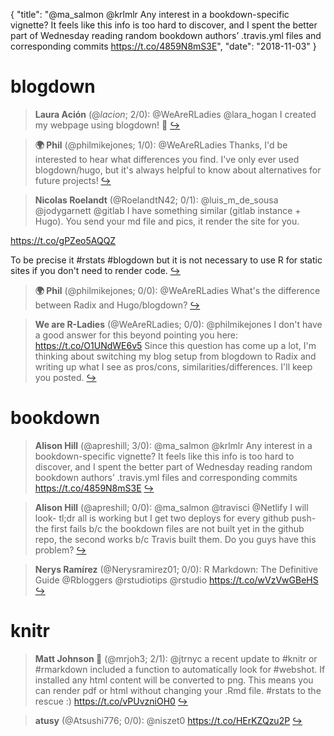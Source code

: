 {
  "title": "@ma_salmon @krlmlr Any interest in a bookdown-specific vignette? It feels like this info is too hard to discover, and I spent the better part of Wednesday reading random bookdown authors’ .travis.yml files and corresponding commits https://t.co/4859N8mS3E",
  "date": "2018-11-03"
}

# blogdown

> **Laura Ación** (@_lacion_; 2/0): @WeAreRLadies @lara_hogan I created my webpage using blogdown! 🎉  [&#8618;](https://twitter.com/xieyihui/status/1058487378489368577)

<!-- -->


> **🌍 Phil** (@philmikejones; 1/0): @WeAreRLadies Thanks, I'd be interested to hear what differences you find. I've only ever used blogdown/hugo, but it's always helpful to know about alternatives for future projects!  [&#8618;](https://twitter.com/xieyihui/status/1058387598752780289)

<!-- -->


> **Nicolas Roelandt** (@RoelandtN42; 0/1): @luis_m_de_sousa @jodygarnett @gitlab I have something similar (gitlab instance + Hugo). You send your md file and pics, it render the site for you. 
>
https://t.co/gPZeo5AQQZ
>
To be precise it #rstats #blogdown but it is not necessary to use R for static sites if you don't need to render code.  [&#8618;](https://twitter.com/xieyihui/status/1058244184639922177)

<!-- -->


> **🌍 Phil** (@philmikejones; 0/0): @WeAreRLadies What's the difference between Radix and Hugo/blogdown?  [&#8618;](https://twitter.com/xieyihui/status/1058255042434654209)

<!-- -->


> **We are R-Ladies** (@WeAreRLadies; 0/0): @philmikejones I don't have a good answer for this beyond pointing you here: https://t.co/O1UNdWE6v5 Since this question has come up a lot, I'm thinking about switching my blog setup from blogdown to Radix and writing up what I see as pros/cons, similarities/differences. I'll keep you posted.  [&#8618;](https://twitter.com/xieyihui/status/1058375663416012801)

<!-- -->


# bookdown

> **Alison Hill** (@apreshill; 3/0): @ma_salmon @krlmlr Any interest in a bookdown-specific vignette? It feels like this info is too hard to discover, and I spent the better part of Wednesday reading random bookdown authors’ .travis.yml files and corresponding commits https://t.co/4859N8mS3E  [&#8618;](https://twitter.com/xieyihui/status/1058387040910209024)

<!-- -->


> **Alison Hill** (@apreshill; 0/0): @ma_salmon @travisci @Netlify I will look- tl;dr all is working but I get two deploys for every github push- the first fails b/c the bookdown files are not built yet in the github repo, the second works b/c Travis built them. Do you guys have this problem?  [&#8618;](https://twitter.com/xieyihui/status/1058382554972057600)

<!-- -->


> **Nerys Ramírez** (@Nerysramirez01; 0/0): R Markdown: The Definitive Guide
@Rbloggers @rstudiotips @rstudio
https://t.co/wVzVwGBeHS  [&#8618;](https://twitter.com/xieyihui/status/1058316910188740609)

<!-- -->


# knitr

> **Matt Johnson 🚩** (@mrjoh3; 2/1): @jtrnyc a recent update to #knitr or #rmarkdown included a function to automatically look for #webshot. If installed any html content will be converted to png. This means you can render pdf or html without changing your .Rmd file. #rstats to the rescue :) https://t.co/vPUvzniOH0  [&#8618;](https://twitter.com/xieyihui/status/1058554012402761728)

<!-- -->


> **atusy** (@Atsushi776; 0/0): @niszet0 https://t.co/HErKZQzu2P  [&#8618;](https://twitter.com/xieyihui/status/1058508777337446402)

<!-- -->


